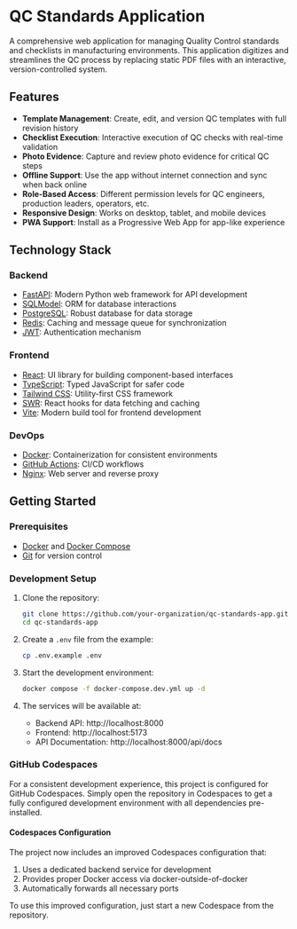 # QC Standards Application

A comprehensive web application for managing Quality Control standards and checklists in manufacturing environments. This application digitizes and streamlines the QC process by replacing static PDF files with an interactive, version-controlled system.

## Features

- **Template Management**: Create, edit, and version QC templates with full revision history
- **Checklist Execution**: Interactive execution of QC checks with real-time validation
- **Photo Evidence**: Capture and review photo evidence for critical QC steps
- **Offline Support**: Use the app without internet connection and sync when back online
- **Role-Based Access**: Different permission levels for QC engineers, production leaders, operators, etc.
- **Responsive Design**: Works on desktop, tablet, and mobile devices
- **PWA Support**: Install as a Progressive Web App for app-like experience

## Technology Stack

### Backend
- [FastAPI](https://fastapi.tiangolo.com/): Modern Python web framework for API development
- [SQLModel](https://sqlmodel.tiangolo.com/): ORM for database interactions
- [PostgreSQL](https://www.postgresql.org/): Robust database for data storage
- [Redis](https://redis.io/): Caching and message queue for synchronization
- [JWT](https://jwt.io/): Authentication mechanism

### Frontend
- [React](https://reactjs.org/): UI library for building component-based interfaces
- [TypeScript](https://www.typescriptlang.org/): Typed JavaScript for safer code
- [Tailwind CSS](https://tailwindcss.com/): Utility-first CSS framework
- [SWR](https://swr.vercel.app/): React hooks for data fetching and caching
- [Vite](https://vitejs.dev/): Modern build tool for frontend development

### DevOps
- [Docker](https://www.docker.com/): Containerization for consistent environments
- [GitHub Actions](https://github.com/features/actions): CI/CD workflows
- [Nginx](https://nginx.org/): Web server and reverse proxy

## Getting Started

### Prerequisites
- [Docker](https://docs.docker.com/get-docker/) and [Docker Compose](https://docs.docker.com/compose/install/)
- [Git](https://git-scm.com/downloads) for version control

### Development Setup

1. Clone the repository:
   ```bash
   git clone https://github.com/your-organization/qc-standards-app.git
   cd qc-standards-app
   ```

2. Create a `.env` file from the example:
   ```bash
   cp .env.example .env
   ```

3. Start the development environment:
   ```bash
   docker compose -f docker-compose.dev.yml up -d
   ```

4. The services will be available at:
   - Backend API: http://localhost:8000
   - Frontend: http://localhost:5173
   - API Documentation: http://localhost:8000/api/docs

### GitHub Codespaces

For a consistent development experience, this project is configured for GitHub Codespaces. Simply open the repository in Codespaces to get a fully configured development environment with all dependencies pre-installed.

#### Codespaces Configuration

The project now includes an improved Codespaces configuration that:

1. Uses a dedicated backend service for development
2. Provides proper Docker access via docker-outside-of-docker
3. Automatically forwards all necessary ports

To use this improved configuration, just start a new Codespace from the repository.